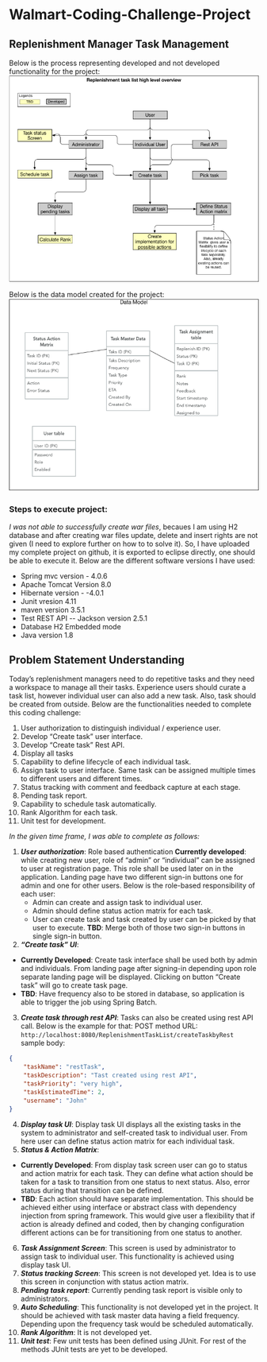#  Walmart-Coding-Challenge-Project #
## Replenishment Manager Task Management ##

Below is the process representing developed and not developed functionality for the project:
![](Process.png)

Below is the data model created for the project:
![](Data%20Model.png)

### Steps to execute project: ###
*I was not able to successfully create war files*, becaues I am using H2 database and after creating war files update, delete and insert rights are not given (I need to explore further on how to to solve it). So, I have uploaded my complete project on github, it is exported to eclipse directly, one should be able to execute it. Below are the different software versions I have used:
* Spring mvc version - 4.0.6
* Apache Tomcat Version 8.0
* Hibernate version - -4.0.1
* Junit vresion 4.11
* maven version 3.5.1
* Test REST API -- Jackson version 2.5.1
* Database H2 Embedded mode
* Java version 1.8

## Problem Statement Understanding #
Today’s replenishment managers need to do repetitive tasks and they need a workspace to manage all their tasks. Experience users should curate a task list, however individual user can also add a new task. Also, task should be created from outside. Below are the functionalities needed to complete this coding challenge:
1.	User authorization to distinguish individual / experience user.
2.	Develop “Create task” user interface.
3.	Develop “Create task” Rest API.
4.	Display all tasks
5.	Capability to define lifecycle of each individual task.
6.	Assign task to user interface. Same task can be assigned multiple times to different users and different times.
7.	Status tracking with comment and feedback capture at each stage.
8.	Pending task report. 
9.	Capability to schedule task automatically.
10.	Rank Algorithm for each task.
11.	Unit test for development.


*In the given time frame, I was able to complete as follows:*
1.	***User authorization***: Role based authentication 
   **Currently developed**: while creating new user, role of “admin” or “individual” can be assigned to user at registration         page. This role shall be used later on in the application. Landing page have two different sign-in buttons one for admin        and one for other users. Below is the role-based responsibility of each user:
    *	Admin can create and assign task to individual user. 
    *	Admin should define status action matrix for each task.
    *	User can create task and task created by user can be picked by that user to execute.
    **TBD**: Merge both of those two sign-in buttons in single sign-in button. 
2.	***“Create task” UI***: 
  * **Currently Developed**: Create task interface shall be used both by admin and individuals. From landing page after signing-in depending upon role separate landing page will be displayed. Clicking on button “Create task” will go to create task page.
  * **TBD**: Have frequency also to be stored in database, so application is able to trigger the job using Spring Batch.
3.	***Create task through rest API***: Tasks can also be created using rest API call. Below is the example for that:
POST method
URL: `http://localhost:8080/ReplenishmentTaskList/createTaskbyRest`
sample body:
```JSON
{
	"taskName": "restTask",
	"taskDescription": "Tast created using rest API",
	"taskPriority": "very high",
	"taskEstimatedTime": 2,
	"username": "John"
}
```
4.	***Display task UI***: Display task UI displays all the existing tasks in the system to administrator and self-created task to individual user. From here user can define status action matrix for each individual task.
5.	***Status & Action Matrix***: 
  * **Currently Developed**: From display task screen user can go to status and action matrix for each task. They can define what action should be taken for a task to transition from one status to next status. Also, error status during that transition can be defined.
  * **TBD**: Each action should have separate implementation. This should be achieved either using interface or abstract class with dependency injection from spring framework. This would give user a flexibility that if action is already defined and coded, then by changing configuration different actions can be for transitioning from one status to another.
6.	***Task Assignment Screen***: This screen is used by administrator to assign task to individual user. This functionality is achieved using display task UI.
7.	***Status tracking Screen***: This screen is not developed yet. Idea is to use this screen in conjunction with status action matrix.
8.	***Pending task report***: Currently pending task report is visible only to administrators.
9.	***Auto Scheduling***: This functionality is not developed yet in the project. It should be achieved with task master data having a field frequency. Depending upon the frequency task would be scheduled automatically.
10.	***Rank Algorithm***: It is not developed yet.
11.	***Unit test***: Few unit tests has been defined using JUnit. For rest of the methods JUnit tests are yet to be developed.
